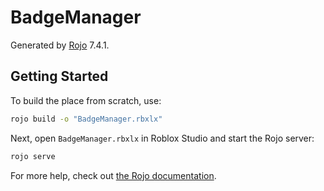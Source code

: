 # BadgeManager
Generated by [Rojo](https://github.com/rojo-rbx/rojo) 7.4.1.

## Getting Started
To build the place from scratch, use:

```bash
rojo build -o "BadgeManager.rbxlx"
```

Next, open `BadgeManager.rbxlx` in Roblox Studio and start the Rojo server:

```bash
rojo serve
```

For more help, check out [the Rojo documentation](https://rojo.space/docs).